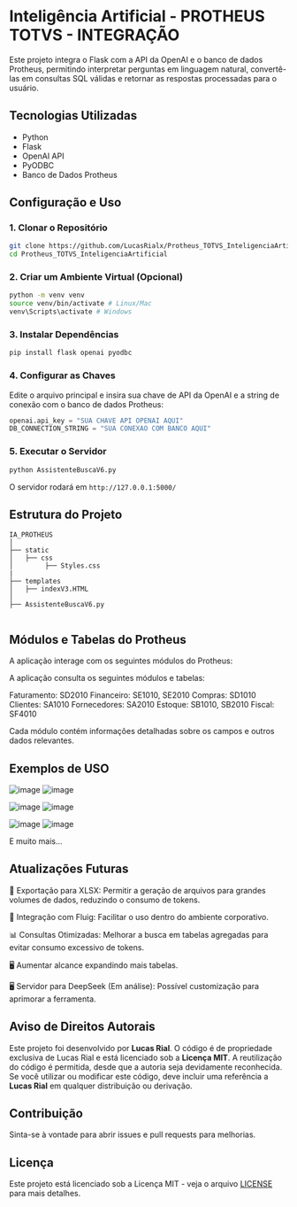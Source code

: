 # Inteligência Artificial - PROTHEUS TOTVS - INTEGRAÇÃO

Este projeto integra o Flask com a API da OpenAI e o banco de dados Protheus, permitindo interpretar perguntas em linguagem natural, convertê-las em consultas SQL válidas e retornar as respostas processadas para o usuário.

## Tecnologias Utilizadas
- Python
- Flask
- OpenAI API
- PyODBC
- Banco de Dados Protheus

## Configuração e Uso

### 1. Clonar o Repositório
```bash
git clone https://github.com/LucasRialx/Protheus_TOTVS_InteligenciaArtificial
cd Protheus_TOTVS_InteligenciaArtificial
```

### 2. Criar um Ambiente Virtual (Opcional)
```bash
python -m venv venv
source venv/bin/activate # Linux/Mac
venv\Scripts\activate # Windows
```

### 3. Instalar Dependências
```bash
pip install flask openai pyodbc
```

### 4. Configurar as Chaves
Edite o arquivo principal e insira sua chave de API da OpenAI e a string de conexão com o banco de dados Protheus:
```python
openai.api_key = "SUA CHAVE API OPENAI AQUI"
DB_CONNECTION_STRING = "SUA CONEXAO COM BANCO AQUI"
```

### 5. Executar o Servidor
```bash
python AssistenteBuscaV6.py
```
O servidor rodará em `http://127.0.0.1:5000/`

## Estrutura do Projeto
```
IA_PROTHEUS
│
├── static
│   ├── css
│        ├── Styles.css
|
├── templates
│   ├── indexV3.HTML
│
├── AssistenteBuscaV6.py


```

## Módulos e Tabelas do Protheus
A aplicação interage com os seguintes módulos do Protheus:

A aplicação consulta os seguintes módulos e tabelas:

Faturamento: SD2010
Financeiro: SE1010, SE2010
Compras: SD1010
Clientes: SA1010
Fornecedores: SA2010
Estoque: SB1010, SB2010
Fiscal: SF4010

Cada módulo contém informações detalhadas sobre os campos e outros dados relevantes.

## Exemplos de USO

![image](https://github.com/user-attachments/assets/0951b095-9d93-4deb-a892-81cf1dd79a4e)
![image](https://github.com/user-attachments/assets/977b44c4-2bde-42e3-8923-1c7d66290181)

![image](https://github.com/user-attachments/assets/da71b852-f48e-4aae-b664-c66c19fcc949)
![image](https://github.com/user-attachments/assets/d32bdfba-1690-4d85-a606-4d4c4db25f06)

![image](https://github.com/user-attachments/assets/cdd4558f-3daa-4a91-b963-9e225de29364)
![image](https://github.com/user-attachments/assets/357cd6d6-5a7a-4e97-ac11-4f7ed36582c9)

E muito mais...

## Atualizações Futuras

📂 Exportação para XLSX: Permitir a geração de arquivos para grandes volumes de dados, reduzindo o consumo de tokens.

🔗 Integração com Fluig: Facilitar o uso dentro do ambiente corporativo.

📊 Consultas Otimizadas: Melhorar a busca em tabelas agregadas para evitar consumo excessivo de tokens.

🖥 Aumentar alcance expandindo mais tabelas.

🖥 Servidor para DeepSeek (Em análise): Possível customização para aprimorar a ferramenta.

## Aviso de Direitos Autorais
Este projeto foi desenvolvido por **Lucas Rial**. O código é de propriedade exclusiva de Lucas Rial e está licenciado sob a **Licença MIT**. A reutilização do código é permitida, desde que a autoria seja devidamente reconhecida. Se você utilizar ou modificar este código, deve incluir uma referência a **Lucas Rial** em qualquer distribuição ou derivação.

## Contribuição
Sinta-se à vontade para abrir issues e pull requests para melhorias.

## Licença
Este projeto está licenciado sob a Licença MIT - veja o arquivo [LICENSE](LICENSE) para mais detalhes.
